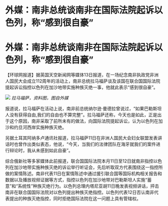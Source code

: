 # 外媒：南非总统谈南非在国际法院起诉以色列，称“感到很自豪”

# 外媒：南非总统谈南非在国际法院起诉以色列，称“感到很自豪”

【环球网报道】据英国天空新闻网等媒体13日报道，在一场纪念南非执政党非洲人国民大会成立112周年的活动上，南非总统拉马福萨谈及该国在联合国国际法院提起诉讼指控以色列在加沙地带实施种族灭绝一事，他就此表示“感到很自豪”。

![](https://inews.gtimg.com/om_bt/O5t2a8TsGcy8sTKHBA9ZneUqIJalh_E6f_robO6qvPKDcAA/1000)
_拉马福萨，资料图，图自外媒_

报道说，拉马福萨在活动上说，南非前总统纳尔逊·曼德拉曾说过，“如果巴勒斯坦人没有获得自由,我们的自由也不算完整”。拉马福萨还称，今天也是如此，正是出于这个原因，南非采取了前所未有的做法，向国际法院提起诉讼，认为以色列在加沙和约旦河西岸实施种族灭绝。

另据土耳其阿纳多卢通讯社报道，拉马福萨11日在非洲人国民大会妇女联盟发表讲话时也曾作出类似表态，他说，“今天，当我们的法律团队在海牙就我们的案件进行辩论时，我从未感到如此自豪”。

综合俄新社等多家媒体此前报道，联合国国际法院本月11日至12日就南非指控以色列在加沙地带实施种族灭绝的诉讼举行听证会，先后听取双方代表围绕这一指控所做的案情陈述。南非代表11日在案情陈述中通过援引联合国等国际机构相关报告和数据以及播放视频证据等方式，指控以色列在加沙地带对巴勒斯坦人实施“蓄意”和“系统性”种族灭绝行为。以色列总理内塔尼亚胡11日晚发表视频讲话，抨击南非在联合国国际法院对以色列提出种族灭绝指控。以色列代表12日否认南非代表提出的种族灭绝指控，同时拒绝国际法院在这一问题上具有管辖权。

